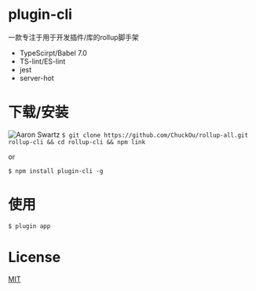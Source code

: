 # plugin-cli

一款专注于用于开发插件/库的rollup脚手架

* TypeScirpt/Babel 7.0
* TS-lint/ES-lint
* jest
* server-hot



# 下载/安装
![Aaron Swartz](https://t1.picb.cc/uploads/2018/12/22/JDCw3G.jpg)
`$ git clone https://github.com/ChuckOu/rollup-all.git rollup-cli && cd rollup-cli && npm link`  

or  

`$ npm install plugin-cli -g`

# 使用
`$ plugin app`

# License
[MIT](http://opensource.org/licenses/MIT)


